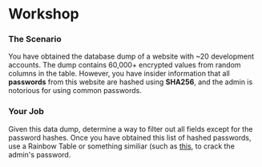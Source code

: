 # Workshop
### The Scenario
You have obtained the database dump of a website with ~20 development accounts. The dump contains 60,000+ encrypted values from random columns in the table. However, you have insider information that all **passwords** from this website are hashed using **SHA256**, and the admin is notorious for using common passwords.
### Your Job
Given this data dump, determine a way to filter out all fields except for the password hashes. Once you have obtained this list of hashed passwords, use a Rainbow Table or something similiar (such as [this](https://crackstation.net/), to crack the admin's password.

